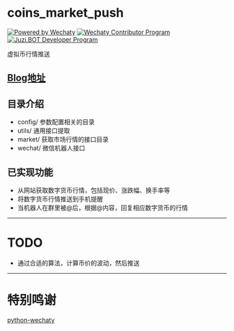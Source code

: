 # coins_market_push  
[![Powered by Wechaty](https://img.shields.io/badge/Powered%20By-Wechaty-green.svg)](https://wechaty.js.org)
[![Wechaty Contributor Program](https://img.shields.io/badge/Wechaty-Contributor%20Program-green.svg)](https://wechaty.js.org/docs/contributor-program)
[![Juzi.BOT Developer Program](https://img.shields.io/badge/Wechaty%Contributor%20Program-Juzi.BOT-orange.svg)](https://github.com/juzibot/Welcome/wiki/Everything-about-Wechaty/)

虚拟币行情推送

[Blog地址](https://wechaty.js.org/2021/08/26/wechaty-bot-of-coins/)
---

## 目录介绍

- config/ 参数配置相关的目录
- utils/ 通用接口提取
- market/ 获取市场行情的接口目录 
- wechat/ 微信机器人接口

## 已实现功能

* 从网站获取数字货币行情，包括现价、涨跌幅、换手率等
* 将数字货币行情推送到手机提醒
* 当机器人在群里被@后，根据@内容，回复相应数字货币的行情

---
# TODO
- 通过合适的算法，计算币价的波动，然后推送
---

# 特别鸣谢

[python-wechaty](https://github.com/wechaty/python-wechaty)
